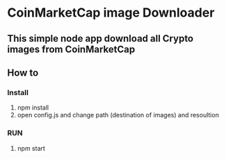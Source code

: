 # CoinMarketCap image Downloader

## This simple node app download all Crypto images from CoinMarketCap

## How to

### Install

1. npm install
2. open config.js and change path (destination of images) and resoultion 

### RUN

1. npm start